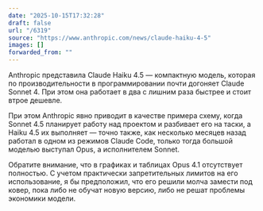```yaml
---
date: "2025-10-15T17:32:28"
draft: false
url: "/6319"
source: "https://www.anthropic.com/news/claude-haiku-4-5"
images: []
forwarded_from: ""
---
```


Anthropic представила Claude Haiku 4.5 — компактную модель, которая по производительности в программировании почти догоняет Claude Sonnet 4. При этом она работает в два с лишним раза быстрее и стоит втрое дешевле.

При этом Anthropic явно приводит в качестве примера схему, когда Sonnet 4.5 планирует работу над проектом и разбивает его на таски, а Haiku 4.5 их выполняет — точно также, как несколько месяцев назад работал в одном из режимов Claude Code, только тогда большой моделью выступал Opus, а исполнителем Sonnet.

Обратите внимание, что в графиках и таблицах Opus 4.1 отсутствует полностью. С учетом практически запретительных лимитов на его использование, я бы предположил, что его решили молча замести под ковер, пока либо не обучат новую версию, либо не решат проблемы экономики модели.